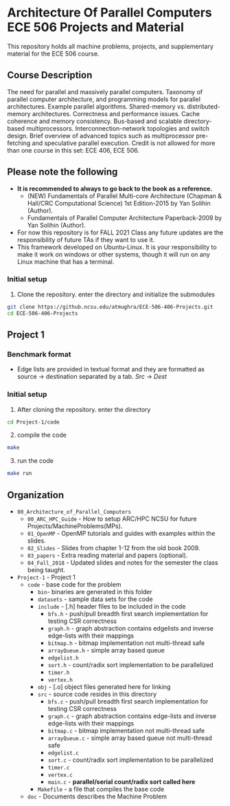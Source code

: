 # Architecture Of Parallel Computers ECE 506 Projects and Material

This repository holds all machine problems, projects, and supplementary material for the ECE 506 course.

## Course Description

The need for parallel and massively parallel computers. Taxonomy of parallel computer architecture, and programming models for parallel architectures. Example parallel algorithms. Shared-memory vs. distributed-memory architectures. Correctness and performance issues. Cache coherence and memory consistency. Bus-based and scalable directory-based multiprocessors. Interconnection-network topologies and switch design. Brief overview of advanced topics such as multiprocessor pre-fetching and speculative parallel execution. Credit is not allowed for more than one course in this set: ECE 406, ECE 506.

## Please note the following

* **It is recommended to always to go back to the book as a reference.**
    * (NEW) Fundamentals of Parallel Multi-core Architecture (Chapman & Hall/CRC Computational Science) 1st Edition-2015 by Yan Solihin (Author).
    * Fundamentals of Parallel Computer Architecture Paperback-2009 by Yan Solihin (Author).
* For now this repository is for FALL 2021 Class any future updates are the responsibility of future TAs if they want to use it.
* This framework developed on Ubuntu-Linux. It is your responsibility to make it work on windows or other systems, though it will run on any Linux machine that has a terminal.

### Initial setup
1. Clone the repository. enter the directory and initialize the submodules
  ```bash
  git clone https://github.ncsu.edu/atmughra/ECE-506-406-Projects.git
  cd ECE-506-406-Projects
  ```

## Project 1
### Benchmark format
* Edge lists are provided in textual format and they are formatted as source → destination separated by a tab.
*Src*  →  *Dest*

### Initial setup
1. After cloning the repository. enter the directory
  ```bash
  cd Project-1/code
  ```
2. compile the code
  ```bash
  make
  ```
3. run the code
  ```bash
  make run
  ```

## Organization
* `00_Architecture_of_Parallel_Computers`
  * `00_ARC_HPC_Guide` - How to setup ARC/HPC NCSU for future Projects/MachineProblems(MPs).
  * `01_OpenMP` - OpenMP tutorials and guides with examples within the slides.
  * `02_Slides` - Slides from chapter 1-12 from the old book 2009.
  * `03_papers` - Extra reading material and papers (optional).
  * `04_Fall_2018` - Updated slides and notes for the semester the class being taught.
* `Project-1` - Project 1
  * `code` - base code for the problem
    * `bin`- binaries are generated in this folder
    * `datasets` - sample data sets for the code
    * `include` - [.h] header files to be included in the code
        * `bfs.h` - push/pull breadth first search implementation for testing CSR correctness
        * `graph.h` - graph abstraction contains edgelists and inverse edge-lists with their mappings 
        * `bitmap.h` - bitmap implementation not multi-thread safe
        * `arrayQueue.h` - simple array based queue 
        * `edgelist.h`
        * `sort.h`  - count/radix sort implementation to be parallelized
        * `timer.h`
        * `vertex.h`
    * `obj` - [.o] object files generated here for linking
    * `src` - source code resides in this directory
        * `bfs.c` - push/pull breadth first search implementation for testing CSR correctness
        * `graph.c` - graph abstraction contains edge-lists and inverse edge-lists with their mappings
        * `bitmap.c` - bitmap implementation not multi-thread safe
        * `arrayQueue.c` - simple array based queue not multi-thread safe 
        * `edgelist.c`
        * `sort.c` - count/radix sort implementation to be parallelized
        * `timer.c`
        * `vertex.c`
        * `main.c` - **parallel/serial count/radix sort  called here**
    * `Makefile` - a file that compiles the base code
  * `doc` - Documents describes the Machine Problem

